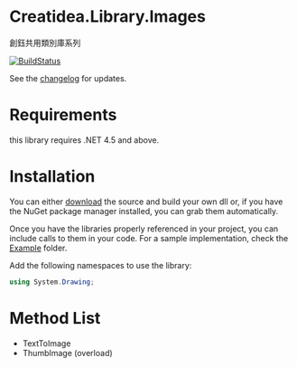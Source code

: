 # Creatidea.Library.Images
創鈺共用類別庫系列

[![BuildStatus](https://travis-ci.org/lettucebo/Creatidea.Library.Images.png?branch=matser)](https://travis-ci.org/lettucebo/Creatidea.Library.Images)

See the [changelog](https://github.com/lettucebo/Creatidea.Library.Images/blob/matser/CHANGELOG.md) for updates.

# Requirements

this library requires .NET 4.5 and above.

# Installation

You can either <a href="https://github.com/lettucebo/Creatidea.Library.Images.git">download</a> the source and build your own dll or, if you have the NuGet package manager installed, you can grab them automatically.

Once you have the libraries properly referenced in your project, you can include calls to them in your code. 
For a sample implementation, check the [Example](https://github.com/lettucebo/Creatidea.Library.Images/tree/matser/Creatidea.Library.Images.Example) folder.

Add the following namespaces to use the library:
```csharp
using System.Drawing;
```

# Method List
 - TextToImage
 - ThumbImage (overload)

